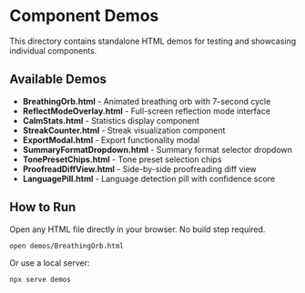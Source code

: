 # Component Demos

This directory contains standalone HTML demos for testing and showcasing individual components.

## Available Demos

- **BreathingOrb.html** - Animated breathing orb with 7-second cycle
- **ReflectModeOverlay.html** - Full-screen reflection mode interface
- **CalmStats.html** - Statistics display component
- **StreakCounter.html** - Streak visualization component
- **ExportModal.html** - Export functionality modal
- **SummaryFormatDropdown.html** - Summary format selector dropdown
- **TonePresetChips.html** - Tone preset selection chips
- **ProofreadDiffView.html** - Side-by-side proofreading diff view
- **LanguagePill.html** - Language detection pill with confidence score

## How to Run

Open any HTML file directly in your browser. No build step required.

```bash
open demos/BreathingOrb.html
```

Or use a local server:

```bash
npx serve demos
```
